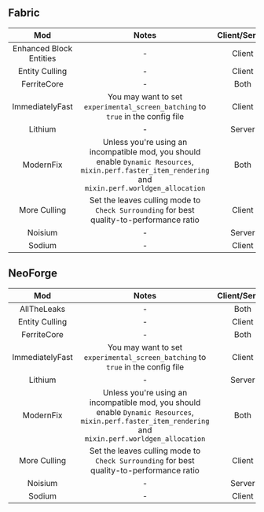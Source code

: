 ## Fabric
| Mod | Notes | Client/Server |
|:---:|:---:|:---:|
| Enhanced Block Entities | - | Client |
| Entity Culling | - | Client |
| FerriteCore | - | Both |
| ImmediatelyFast | You may want to set `experimental_screen_batching` to `true` in the config file | Client |
| Lithium | - | Server |
| ModernFix | Unless you're using an incompatible mod, you should enable `Dynamic Resources`, `mixin.perf.faster_item_rendering` and `mixin.perf.worldgen_allocation` | Both |
| More Culling | Set the leaves culling mode to `Check Surrounding` for best quality-to-performance ratio | Client |
| Noisium | - | Server |
| Sodium | - | Client |

## NeoForge
| Mod | Notes | Client/Server |
|:---:|:---:|:---:|
| AllTheLeaks | - | Both |
| Entity Culling | - | Client |
| FerriteCore | - | Both |
| ImmediatelyFast | You may want to set `experimental_screen_batching` to `true` in the config file | Client |
| Lithium | - | Server |
| ModernFix | Unless you're using an incompatible mod, you should enable `Dynamic Resources`, `mixin.perf.faster_item_rendering` and `mixin.perf.worldgen_allocation` | Both |
| More Culling | Set the leaves culling mode to `Check Surrounding` for best quality-to-performance ratio | Client |
| Noisium | - | Server |
| Sodium | - | Client |

